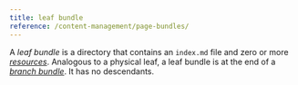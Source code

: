 ```yaml
---
title: leaf bundle
reference: /content-management/page-bundles/
---
```


A _leaf bundle_ is a directory that contains an&nbsp;`index.md`&nbsp;file and zero or more [_resources_](g). Analogous to a physical leaf, a leaf bundle is at the end of a [_branch bundle_](g). It has no descendants.
